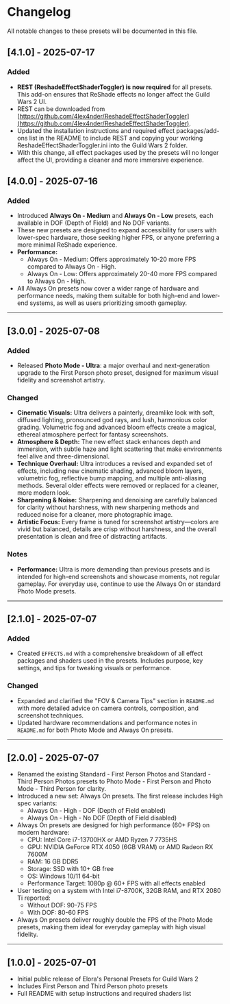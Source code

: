 # Changelog

All notable changes to these presets will be documented in this file.

## [4.1.0] - 2025-07-17
### Added
- **REST (ReshadeEffectShaderToggler) is now required** for all presets. This add-on ensures that ReShade effects no longer affect the Guild Wars 2 UI.
- REST can be downloaded from [https://github.com/4lex4nder/ReshadeEffectShaderToggler](https://github.com/4lex4nder/ReshadeEffectShaderToggler).
- Updated the installation instructions and required effect packages/add-ons list in the README to include REST and copying your working ReshadeEffectShaderToggler.ini into the Guild Wars 2 folder.
- With this change, all effect packages used by the presets will no longer affect the UI, providing a cleaner and more immersive experience.

## [4.0.0] - 2025-07-16
### Added
- Introduced **Always On - Medium** and **Always On - Low** presets, each available in DOF (Depth of Field) and No DOF variants.
- These new presets are designed to expand accessibility for users with lower-spec hardware, those seeking higher FPS, or anyone preferring a more minimal ReShade experience.
- **Performance:**
  - Always On - Medium: Offers approximately 10-20 more FPS compared to Always On - High.
  - Always On - Low: Offers approximately 20-40 more FPS compared to Always On - High.
- All Always On presets now cover a wider range of hardware and performance needs, making them suitable for both high-end and lower-end systems, as well as users prioritizing smooth gameplay.

---

## [3.0.0] - 2025-07-08
### Added
- Released **Photo Mode - Ultra**: a major overhaul and next-generation upgrade to the First Person photo preset, designed for maximum visual fidelity and screenshot artistry.

### Changed
- **Cinematic Visuals:** Ultra delivers a painterly, dreamlike look with soft, diffused lighting, pronounced god rays, and lush, harmonious color grading. Volumetric fog and advanced bloom effects create a magical, ethereal atmosphere perfect for fantasy screenshots.
- **Atmosphere & Depth:** The new effect stack enhances depth and immersion, with subtle haze and light scattering that make environments feel alive and three-dimensional.
- **Technique Overhaul:** Ultra introduces a revised and expanded set of effects, including new cinematic shading, advanced bloom layers, volumetric fog, reflective bump mapping, and multiple anti-aliasing methods. Several older effects were removed or replaced for a cleaner, more modern look.
- **Sharpening & Noise:** Sharpening and denoising are carefully balanced for clarity without harshness, with new sharpening methods and reduced noise for a cleaner, more photographic image.
- **Artistic Focus:** Every frame is tuned for screenshot artistry—colors are vivid but balanced, details are crisp without harshness, and the overall presentation is clean and free of distracting artifacts.

### Notes
- **Performance:** Ultra is more demanding than previous presets and is intended for high-end screenshots and showcase moments, not regular gameplay. For everyday use, continue to use the Always On or standard Photo Mode presets.

---

## [2.1.0] - 2025-07-07
### Added
- Created `EFFECTS.md` with a comprehensive breakdown of all effect packages and shaders used in the presets. Includes purpose, key settings, and tips for tweaking visuals or performance.

### Changed
- Expanded and clarified the "FOV & Camera Tips" section in `README.md` with more detailed advice on camera controls, composition, and screenshot techniques.
- Updated hardware recommendations and performance notes in `README.md` for both Photo Mode and Always On presets.

---

## [2.0.0] - 2025-07-07
- Renamed the existing Standard - First Person Photos and Standard - Third Person Photos presets to Photo Mode - First Person and Photo Mode - Third Person for clarity.
- Introduced a new set: Always On presets. The first release includes High spec variants:
  - Always On - High - DOF (Depth of Field enabled)
  - Always On - High - No DOF (Depth of Field disabled)
- Always On presets are designed for high performance (60+ FPS) on modern hardware:
  - CPU: Intel Core i7-13700HX or AMD Ryzen 7 7735HS
  - GPU: NVIDIA GeForce RTX 4050 (6GB VRAM) or AMD Radeon RX 7600M
  - RAM: 16 GB DDR5
  - Storage: SSD with 10+ GB free
  - OS: Windows 10/11 64-bit
  - Performance Target: 1080p @ 60+ FPS with all effects enabled
- User testing on a system with Intel i7-8700K, 32GB RAM, and RTX 2080 Ti reported:
  - Without DOF: 90-75 FPS
  - With DOF: 80-60 FPS
- Always On presets deliver roughly double the FPS of the Photo Mode presets, making them ideal for everyday gameplay with high visual fidelity. 

---

## [1.0.0] - 2025-07-01
- Initial public release of Elora's Personal Presets for Guild Wars 2
- Includes First Person and Third Person photo presets
- Full README with setup instructions and required shaders list 